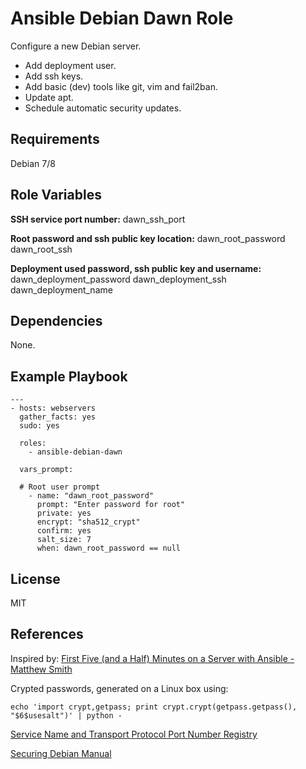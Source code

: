 Ansible Debian Dawn Role
========================

Configure a new Debian server.

- Add deployment user.
- Add ssh keys.
- Add basic (dev) tools like git, vim and fail2ban.
- Update apt.
- Schedule automatic security updates.

Requirements
------------

Debian 7/8

Role Variables
--------------

**SSH service port number:**
dawn_ssh_port

**Root password and ssh public key location:**
dawn_root_password
dawn_root_ssh

**Deployment used password, ssh public key and username:**
dawn_deployment_password
dawn_deployment_ssh
dawn_deployment_name

Dependencies
------------

None.

Example Playbook
----------------

	---
	- hosts: webservers
  	  gather_facts: yes
  	  sudo: yes

  	  roles:
    	- ansible-debian-dawn

  	  vars_prompt:

      # Root user prompt
   		- name: "dawn_root_password"
      	  prompt: "Enter password for root"
      	  private: yes
      	  encrypt: "sha512_crypt"
      	  confirm: yes
      	  salt_size: 7
      	  when: dawn_root_password == null

License
-------

MIT

References
------------------

Inspired by:
[First Five (and a Half) Minutes on a Server with Ansible - Matthew Smith](http://lattejed.com/first-five-and-a-half-minutes-on-a-server-with-ansible)

Crypted passwords, generated on a Linux box using: 

	echo 'import crypt,getpass; print crypt.crypt(getpass.getpass(), "$6$usesalt")' | python -

[Service Name and Transport Protocol Port Number Registry](http://www.iana.org/assignments/service-names-port-numbers/service-names-port-numbers.xml)

[Securing Debian Manual](https://www.debian.org/doc/manuals/securing-debian-howto/index.en.html)